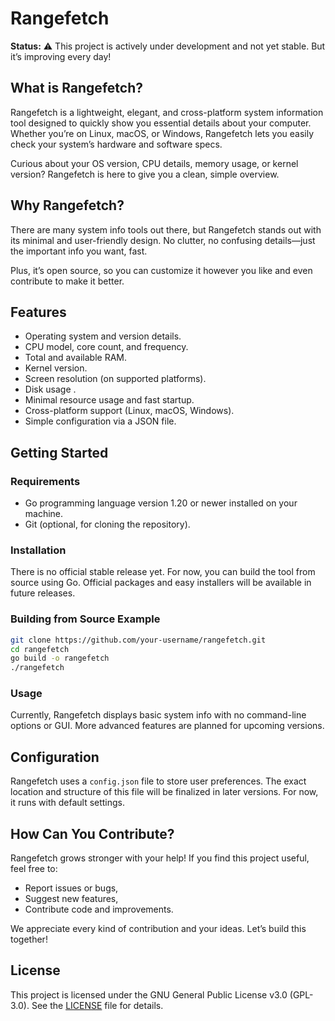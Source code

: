 

# Rangefetch

**Status:** ⚠️ This project is actively under development and not yet stable. But it’s improving every day!

## What is Rangefetch?

Rangefetch is a lightweight, elegant, and cross-platform system information tool designed to quickly show you essential details about your computer. Whether you’re on Linux, macOS, or Windows, Rangefetch lets you easily check your system’s hardware and software specs.

Curious about your OS version, CPU details, memory usage, or kernel version? Rangefetch is here to give you a clean, simple overview.

## Why Rangefetch?

There are many system info tools out there, but Rangefetch stands out with its minimal and user-friendly design. No clutter, no confusing details—just the important info you want, fast.

Plus, it’s open source, so you can customize it however you like and even contribute to make it better.

## Features

* Operating system and version details.
* CPU model, core count, and frequency.
* Total and available RAM.
* Kernel version.
* Screen resolution (on supported platforms).
* Disk usage .
* Minimal resource usage and fast startup.
* Cross-platform support (Linux, macOS, Windows).
* Simple configuration via a JSON file.

## Getting Started

### Requirements

* Go programming language version 1.20 or newer installed on your machine.
* Git (optional, for cloning the repository).

### Installation

There is no official stable release yet. For now, you can build the tool from source using Go. Official packages and easy installers will be available in future releases.

### Building from Source Example

```bash
git clone https://github.com/your-username/rangefetch.git
cd rangefetch
go build -o rangefetch
./rangefetch
```

### Usage

Currently, Rangefetch displays basic system info with no command-line options or GUI. More advanced features are planned for upcoming versions.

## Configuration

Rangefetch uses a `config.json` file to store user preferences. The exact location and structure of this file will be finalized in later versions. For now, it runs with default settings.

## How Can You Contribute?

Rangefetch grows stronger with your help! If you find this project useful, feel free to:

* Report issues or bugs,
* Suggest new features,
* Contribute code and improvements.

We appreciate every kind of contribution and your ideas. Let’s build this together!

## License

This project is licensed under the GNU General Public License v3.0 (GPL-3.0). See the [LICENSE](./LICENSE) file for details.

